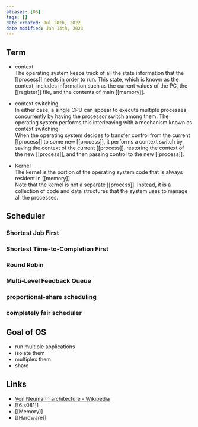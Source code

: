 ```yaml
---
aliases: [OS]
tags: [] 
date created: Jul 28th, 2022
date modified: Jan 14th, 2023
---
```


## Term
- context  
The operating system keeps track of all the state information that the [[process]] needs in order to run. This state, which is known as the context, includes information such as the current values of the PC, the [[register]] file, and the contents of main [[memory]].

- context switching  
In either case, a single CPU can appear to execute multiple processes concurrently by having the processor switch among them. The operating system performs this interleaving with a mechanism known as context switching.  
When the operating system decides to transfer control from the current [[process]] to some new [[process]], it performs a context switch by saving the context of the current [[process]], restoring the context of the new [[process]], and then passing control to the new [[process]].

- Kernel  
The kernel is the portion of the operating system code that is always resident in [[memory]]  
Note that the kernel is not a separate [[process]]. Instead, it is a collection of code and data structures that the system uses to manage all the processes.

## Scheduler

### Shortest Job First


### Shortest Time-to-Completion First

### Round Robin

### Multi-Level Feedback Queue

### proportional-share scheduling

### completely fair scheduler

## Goal of OS
- run multiple applications
- isolate them
- multiplex them
- share

## Links
- [Von Neumann architecture - Wikipedia](https://en.wikipedia.org/wiki/Von_Neumann_architecture)
- [[6.s081]]
- [[Memory]]
- [[Hardware]]